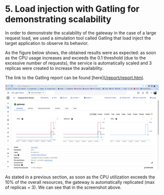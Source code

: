 # 5. Load injection with Gatling for demonstrating scalability
In order to demonstrate the scalability of the gateway in the case of a large request load, we used a simulation tool called Gatling that load inject the target application to observe its behavior.

As the figure below shows, the obtained results were as expected: as soon as the CPU usage increases and exceeds the 0.1 threshold (due to the excessive number of requests), the service is automatically scaled and 3 replicas were created to increase the availability.

The link to the Gatling report can be found [here]([/report/report.html](https://elhnour.github.io/microservices-jHipster-cloud-computing/report/report.html).

![gatling](./imgs/7.scalability.png)

As stated in a previous section, as soon as the CPU utilization exceeds the 10% of the overall resources, the gateway is automatically replicated (max of replicas = 3). We can see that in the screenshot above.
